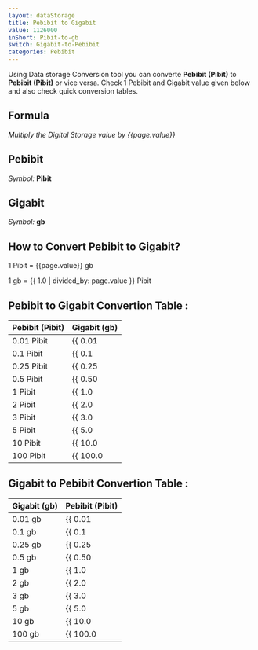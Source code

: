 ```yaml
---
layout: dataStorage
title: Pebibit to Gigabit
value: 1126000
inShort: Pibit-to-gb
switch: Gigabit-to-Pebibit
categories: Pebibit
---
```


Using Data storage Conversion tool you can converte **Pebibit (Pibit)** to **Pebibit (Pibit)** or vice versa. Check 1 Pebibit and Gigabit value given below and also check quick conversion tables.

## Formula
*Multiply the Digital Storage value by {{page.value}}*

## Pebibit
*Symbol:* **Pibit**

## Gigabit
*Symbol:* **gb**

## How to Convert Pebibit to Gigabit?

1 Pibit = {{page.value}} gb

1 gb = {{ 1.0 | divided_by: page.value }} Pibit


## Pebibit to Gigabit Convertion Table :

| Pebibit (Pibit) | Gigabit (gb) |
| ---- | ---- |
| 0.01 Pibit | {{ 0.01 | times: page.value }} gb |
| 0.1 Pibit | {{ 0.1 | times: page.value }} gb |
| 0.25 Pibit | {{ 0.25 | times: page.value }} gb |
| 0.5 Pibit | {{ 0.50 | times: page.value }} gb |
| 1 Pibit | {{ 1.0 | times: page.value }} gb |
| 2 Pibit | {{ 2.0 | times: page.value }} gb |
| 3 Pibit | {{ 3.0 | times: page.value }} gb |
| 5 Pibit | {{ 5.0 | times: page.value }} gb |
| 10 Pibit | {{ 10.0 | times: page.value }} gb |
| 100 Pibit | {{ 100.0 | times: page.value }} gb |

## Gigabit to Pebibit Convertion Table :

| Gigabit (gb) | Pebibit (Pibit) |
| ---- | ---- |
| 0.01 gb | {{ 0.01 | divided_by: page.value }} Pibit |
| 0.1 gb | {{ 0.1 | divided_by: page.value }} Pibit |
| 0.25 gb | {{ 0.25 | divided_by: page.value }} Pibit |
| 0.5 gb | {{ 0.50 | divided_by: page.value }} Pibit |
| 1 gb | {{ 1.0 | divided_by: page.value }} Pibit |
| 2 gb | {{ 2.0 | divided_by: page.value }} Pibit |
| 3 gb | {{ 3.0 | divided_by: page.value }} Pibit |
| 5 gb | {{ 5.0 | divided_by: page.value }} Pibit |
| 10 gb | {{ 10.0 | divided_by: page.value }} Pibit |
| 100 gb | {{ 100.0 | divided_by: page.value }} Pibit |


<script>
document.getElementById('selectInput')[19].selected = true
document.getElementById('selectOutput')[10].selected = true
</script>
